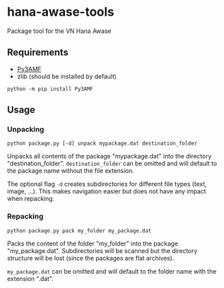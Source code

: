 # hana-awase-tools
Package tool for the VN Hana Awase

## Requirements
- [Py3AMF](https://github.com/StdCarrot/Py3AMF)
- zlib (should be installed by default)

```python -m pip install Py3AMF```

## Usage
### Unpacking

```python package.py [-d] unpack mypackage.dat destination_folder```

Unpacks all contents of the package "mypackage.dat" into the directory "destination_folder".
`destination_folder` can be omitted and will default to the package name without the file extension.

The optional flag `-d` creates subdirectories for different file types (text, image, ...). This makes navigation easier but does not have any impact when repacking.

### Repacking

```python package.py pack my_folder my_package.dat```

Packs the content of the folder "my_folder" into the package "my_package.dat". Subdirectories will be scanned but the directory structure will be lost (since the packages are flat archives).

`my_package.dat` can be omitted and will default to the folder name with the extension ".dat".